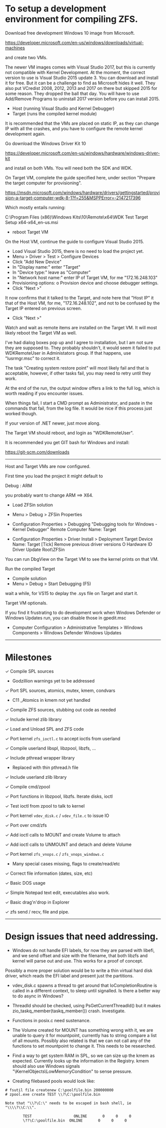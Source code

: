 
# To setup a development environment for compiling ZFS.


Download free development Windows 10 image from Microsoft.

https://developer.microsoft.com/en-us/windows/downloads/virtual-machines

and create two VMs.

The newer VM images comes with Visual Studio 2017, but this is
currently not compatible with Kernel Development. At the moment, the
correct version to use is Visual Studio 2015 update 3. You can
download and install it for free. But it can be a challenge to find as
Microsoft hides it well. They also put VCredist 2008, 2012, 2013 and
2017 on there but skipped 2015 for some reason. They dropped the ball
that day. You will have to use Add/Remove Programs to uninstall 2017
version before you can install 2015.

* Host (running Visual Studio and Kernel Debugger)
* Target (runs the compiled kernel module)

It is recommended that the VMs are placed on static IP, as they can
change IP with all the crashes, and you have to configure the remote
kernel development again.

Go download the Windows Driver Kit 10

https://developer.microsoft.com/en-us/windows/hardware/windows-driver-kit

and install on both VMs. You will need both the SDK and WDK.


On Target VM, complete the guide specified here, under
section "Prepare the target computer for provisioning".

https://msdn.microsoft.com/windows/hardware/drivers/gettingstarted/provision-a-target-computer-wdk-8-1?f=255&MSPPError=-2147217396

Which mostly entails running:

C:\Program Files (x86)\Windows Kits\10\Remote\x64\WDK Test Target Setup x64-x64_en-us.msi

* reboot Target VM


On the Host VM, continue the guide to configure Visual Studio 2015.

* Load Visual Studio 2015, there is no need to load the project yet.
* Menu > Driver > Test > Configure Devices
* Click "Add New Device"
* In "Display name:" enter "Target"
* In "Device type:" leave as "Computer"
* In "Network host name:" enter IP of Target VM, for me "172.16.248.103"
* Provisioning options: o Provision device and choose debugger settings.
* Click "Next >"

It now confirms that it talked to the Target, and note here that
"Host IP" it that of the Host VM, for me, "172.16.248.102", and not to
be confused by the Target IP entered on previous screen.

* Click "Next >"

Watch and wait as remote items are installed on the Target VM. It
will most likely reboot the Target VM as well.

I've had dialog boxes pop up and I agree to installation, but I am not
sure they are supposed to. They probably shouldn't, it would seem it
failed to put WDKRemoteUser in Administators group. If that happens,
use "lusrmgr.msc" to correct it.

The task "Creating system restore point" will most likely fail and
that is acceptable, however, if other tasks fail, you may need to
retry until they work.

At the end of the run, the output window offers a link to the full
log, which is worth reading if you encounter issues.

When things fail, I start a CMD prompt as Administrator, and paste in
the commands that fail, from the log file. It would be nice if this
process just worked though.

If your version of .NET newer, just move along.

The Target VM should reboot, and login as "WDKRemoteUser".


It is recommended you get GIT bash for Windows and install:

https://git-scm.com/downloads


---


Host and Target VMs are now configured.

First time you load the project it might default to

Debug : ARM

you probably want to change ARM ==> X64.

* Load ZFSin solution
* Menu > Debug > ZFSin Properties
* Configuration Properties > Debugging
"Debugging tools for Windows - Kernel Debugger"
Remote Computer Name: Target

* Configuration Properties > Driver Install > Deployment
Target Device Name: Target
[Tick] Remove previous driver versions
O Hardware ID Driver Update
Root\ZFSin


You can run DbgView on the Target VM to see the kernel prints on that VM.


Run the compiled Target

* Compile solution
* Menu > Debug > Start Debugging (F5)

wait a while, for VS15 to deplay the .sys file on Target and start it.





Target VM optionals.

If you find it frustrating to do development work when Windows Defender or
Windows Updates run, you can disable those in gpedit.msc

* Computer Configuration > Administrative Templates >
     Windows Components >
	 Windows Defender
	 Windows Updates


---

# Milestones


  ✓ Compile SPL sources
  *  Godzillion warnings yet to be addressed

  ✓ Port SPL sources, atomics, mutex, kmem, condvars
  *  C11 _Atomics in kmem not yet handled

  ✓ Compile ZFS sources, stubbing out code as needed

  ✓ Include kernel zlib library

  ✓ Load and Unload SPL and ZFS code

  ✓ Port kernel `zfs_ioctl.c` to accept ioctls from userland

  ✓ Compile userland libspl, libzpool, libzfs, ...

  ✓ Include pthread wrapper library
  *  Replaced with thin pthread.h file

  ✓ Include userland zlib library

  ✓ Compile cmd/zpool

  ✓ Port functions in libzpool, libzfs. Iterate disks, ioctl

  ✓ Test ioctl from zpool to talk to kernel

  ✓ Port kernel `vdev_disk.c` / `vdev_file.c` to issue IO

  ✓ Port over cmd/zfs

  ✓ Add ioctl calls to MOUNT and create Volume to attach

  ✓ Add ioctl calls to UNMOUNT and detach and delete Volume

  ✓ Port kernel `zfs_vnops.c` / `zfs_vnops_windows.c`
  *  Many special cases missing, flags to create/read/etc

  ✓ Correct file information (dates, size, etc)

  ✓ Basic DOS usage

  ✓ Simple Notepad text edit, executables also work.

  ✓ Basic drag'n'drop in Explorer

  ✓ zfs send / recv, file and pipe.




---

# Design issues that need addressing.

* Windows do not handle EFI labels, for now they are parsed with
libefi, and we send offset and size with the filename, that both
libzfs and kernel will parse out and use. This works for a proof
of concept.

Possibly a more proper solution would be to write a thin virtual
hard disk driver, which reads the EFI label and present just the
partitions.

* vdev_disk.c spawns a thread to get around that IoCompletionRoutine
is called in a different context, to sleep until signalled. Is there
a better way to do async in Windows?

* ThreadId should be checked, using PsGetCurrentThreadId() but
it makes zio_taskq_member(taskq_member()) crash. Investigate.

* Functions in posix.c need sustenance.

* The Volume created for MOUNT has something wrong with it, we are
  unable to query it for mountpoint, currently has to string compare a
  list of all mounts. Possibly also related is that we can not call
  any of the functions to set mountpoint to change it. This needs to
  be researched.

* Find a way to get system RAM in SPL, so we can size up the kmem as
expected. Currently looks up the information in the Registry.
kmem should also use Windows signals
"\KernelObjects\LowMemoryCondition" to sense pressure.

* Creating filebased pools would look like:
```
# fsutil file createnew C:\poolfile.bin 200000000
# zpool.exe create TEST \\?\C:\poolfile.bin

Note that "\\?\C:\" needs to be escaped in bash shell, ie
"\\\\?\\C:\\".

        TEST                   ONLINE       0     0     0
        \??\C:\poolfile.bin  ONLINE       0     0     0
```
